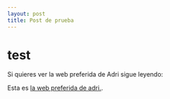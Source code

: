 ```yaml
---
layout: post
title: Post de prueba
---
```

# test

Si quieres ver la web preferida de Adri sigue leyendo: 

<!--more-->

Esta es [la web preferida de adri.](youtube.com).


